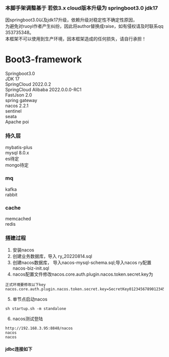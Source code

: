 ### 本脚手架调整基于 若依3.x cloud版本升级为 springboot3.0 jdk17
因springboot3.0以及jdk17升级，依赖升级对稳定性不确定性原因，  
为避免对ruoyi作者产生纠纷，因此将author替换成raise，如有侵权请及时联系qq 353735348。  
本框架不可以使用到生产环境，因本框架造成的任何损失，请自行承担！

# Boot3-framework
Springboot3.0  
JDK 17  
SpringCloud 2022.0.2   
SpringCloud Alibaba 2022.0.0.0-RC1      
FastJson 2.0  
spring gateway  
nacos 2.2.1  
sentinel  
seata  
Apache poi  

### 持久层
mybatis-plus  
mysql 8.0.x  
es待定   
mongo待定    

### mq
kafka   
rabbit

### cache
memcached  
redis


### 搭建过程
1. 安装nacos
2. 创建业务数据库，导入 ry_20220814.sql
3. 创建nacos数据库， 导入nacos-mysql-schema.sql;导入nacos ry配置nacos-biz-init.sql
4. nacos配置文件修改nacos.core.auth.plugin.nacos.token.secret.key为
```
正式环境要修改以下key
nacos.core.auth.plugin.nacos.token.secret.key=SecretKey012345678901234567890123456789012345678901234567890123456789
```
5. 单节点启动nacos
```
sh startup.sh -m standalone
```
6. nacos测试登陆
```
http://192.168.3.95:8848/nacos 
nacos
nacos
```


#### jdbc连接如下
